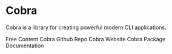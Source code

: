 # Cobra

Cobra is a library for creating powerful modern CLI applications.

<ResourceGroupTitle>Free Content</ResourceGroupTitle>
<BadgeLink colorScheme='blue' badgeText='GitHub Repository' href='https://github.com/spf13/cobra'>Cobra Github Repo</BadgeLink>
<BadgeLink colorScheme='blue' badgeText='Official Website' href='https://cobra.dev/'>Cobra Website</BadgeLink>
<BadgeLink colorScheme='blue' badgeText='Package Documentation' href='https://pkg.go.dev/github.com/spf13/cobra'>Cobra Package Documentation</BadgeLink>
